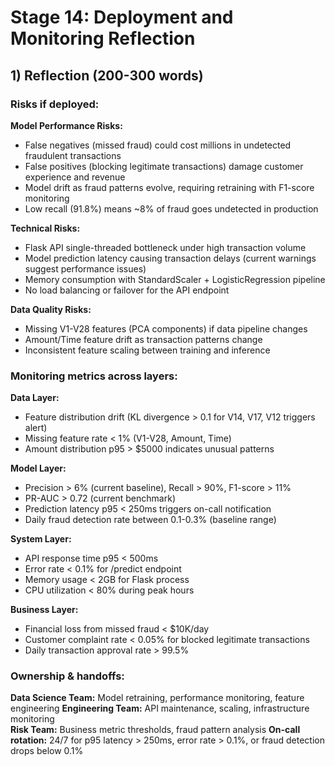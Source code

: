 # Stage 14: Deployment and Monitoring Reflection

## 1) Reflection (200-300 words)

### Risks if deployed:

**Model Performance Risks:**

- False negatives (missed fraud) could cost millions in undetected fraudulent transactions
- False positives (blocking legitimate transactions) damage customer experience and revenue
- Model drift as fraud patterns evolve, requiring retraining with F1-score monitoring
- Low recall (91.8%) means ~8% of fraud goes undetected in production

**Technical Risks:**

- Flask API single-threaded bottleneck under high transaction volume
- Model prediction latency causing transaction delays (current warnings suggest performance issues)
- Memory consumption with StandardScaler + LogisticRegression pipeline
- No load balancing or failover for the API endpoint

**Data Quality Risks:**

- Missing V1-V28 features (PCA components) if data pipeline changes
- Amount/Time feature drift as transaction patterns change
- Inconsistent feature scaling between training and inference

### Monitoring metrics across layers:

**Data Layer:**

- Feature distribution drift (KL divergence > 0.1 for V14, V17, V12 triggers alert)
- Missing feature rate < 1% (V1-V28, Amount, Time)
- Amount distribution p95 > $5000 indicates unusual patterns

**Model Layer:**

- Precision > 6% (current baseline), Recall > 90%, F1-score > 11%
- PR-AUC > 0.72 (current benchmark)
- Prediction latency p95 < 250ms triggers on-call notification
- Daily fraud detection rate between 0.1-0.3% (baseline range)

**System Layer:**

- API response time p95 < 500ms
- Error rate < 0.1% for /predict endpoint
- Memory usage < 2GB for Flask process
- CPU utilization < 80% during peak hours

**Business Layer:**

- Financial loss from missed fraud < $10K/day
- Customer complaint rate < 0.05% for blocked legitimate transactions
- Daily transaction approval rate > 99.5%

### Ownership & handoffs:

**Data Science Team:** Model retraining, performance monitoring, feature engineering
**Engineering Team:** API maintenance, scaling, infrastructure monitoring  
**Risk Team:** Business metric thresholds, fraud pattern analysis
**On-call rotation:** 24/7 for p95 latency > 250ms, error rate > 0.1%, or fraud detection drops below 0.1%
